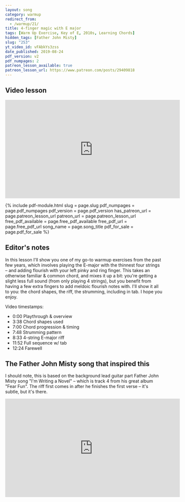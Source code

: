 ```yaml
---
layout: song
category: warmup
redirect_from:
  - /warmup/21/
title: 4-finger magic with E major
tags: [Warm Up Exercise, Key of E, 2010s, Learning Chords]
hidden_tags: [Father John Misty]
slug: "253"
yt_video_id: vFAbkYs3zss
date_published: 2019-08-24
pdf_version: v2
pdf_numpages: 2
patreon_lesson_available: true
patreon_lesson_url: https://www.patreon.com/posts/29409818
---
```


## Video lesson

<iframe width="560" height="315" src="https://www.youtube.com/embed/vFAbkYs3zss?showinfo=0" frameborder="0" allowfullscreen></iframe>

<!-- Coming soon... -->

{% include pdf-module.html slug = page.slug pdf_numpages = page.pdf_numpages pdf_version = page.pdf_version has_patreon_url = page.patreon_lesson_url patreon_url = page.patreon_lesson_url free_pdf_available = page.free_pdf_available free_pdf_url = page.free_pdf_url song_name = page.song_title pdf_for_sale = page.pdf_for_sale %}

## Editor's notes

In this lesson I'll show you one of my go-to warmup exercises from the past few years, which involves playing the E-major with the thinnest four strings – and adding flourish with your left pinky and ring finger. This takes an otherwise familiar & common chord, and mixes it up a bit: you're getting a slight less full sound (from only playing 4 strings), but you benefit from having a few extra fingers to add meldoic flourish notes with. I'll show it all to you: the chord shapes, the riff, the strumming, including in tab. I hope you enjoy.

Video timestamps:

- 0:00 Playthrough & overview
- 3:38 Chord shapes used
- 7:00 Chord progression & timing
- 7:48 Strumming pattern
- 8:33 4-string E-major riff
- 11:52 Full sequence w/ tab
- 12:24 Farewell

## The Father John Misty song that inspired this

I should note, this is based on the background lead guitar part Father John Misty song "I'm Writing a Novel" – which is track 4 from his great album "Fear Fun". The riff first comes in after he finishes the first verse – it's subtle, but it's there.

<iframe width="560" height="315" src="https://www.youtube.com/embed/6mSGcu3ETKo" frameborder="0" allow="accelerometer; autoplay; encrypted-media; gyroscope; picture-in-picture" allowfullscreen></iframe>
